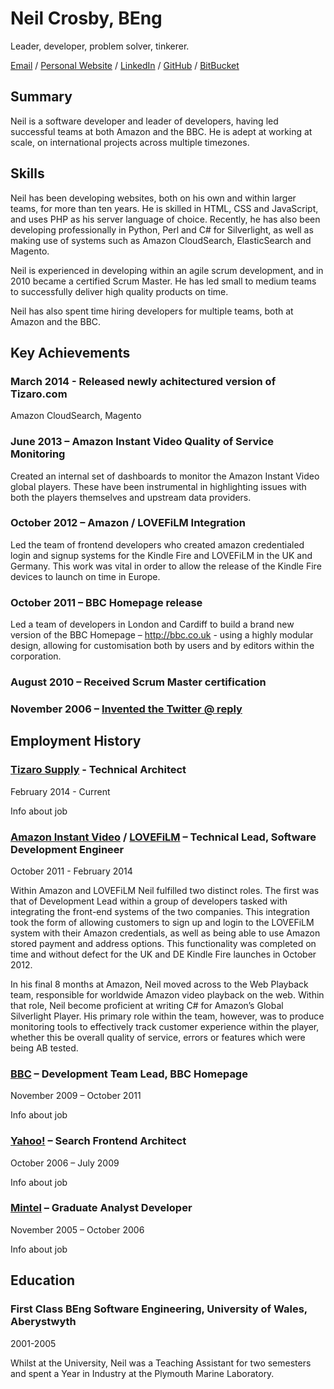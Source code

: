 # Neil Crosby, BEng #
Leader, developer, problem solver, tinkerer.

[Email](mailto:hire@neilCrosby.com) / [Personal Website](http://neilcrosby.com) / [LinkedIn](http://www.linkedin.com/in/neilcrosby) / [GitHub](http://github.com/neilcrosby) / [BitBucket](http://bitbucket.org/neilcrosby)

## Summary ##

Neil is a software developer and leader of developers, having led successful teams at both Amazon and the BBC. He is adept at working at scale, on international projects across multiple timezones.

## Skills ##

Neil has been developing websites, both on his own and within larger teams, for more than ten years. He is skilled in HTML, CSS and JavaScript, and uses PHP as his server language of choice. Recently, he has also been developing professionally in Python, Perl and C# for Silverlight, as well as making use of systems such as Amazon CloudSearch, ElasticSearch and Magento.

Neil is experienced in developing within an agile scrum development, and in 2010 became a certified Scrum Master. He has led small to medium teams to successfully deliver high quality products on time.

Neil has also spent time hiring developers for multiple teams, both at Amazon and the BBC.

## Key Achievements ##

### March 2014 - Released newly achitectured version of Tizaro.com ###

Amazon CloudSearch, Magento

### June 2013 – Amazon Instant Video Quality of Service Monitoring ###

Created an internal set of dashboards to monitor the Amazon Instant Video global players. These have been instrumental in highlighting issues with both the players themselves and upstream data providers.

### October 2012 – Amazon / LOVEFiLM Integration ###

Led the team of frontend developers who created amazon credentialed login and signup systems for the Kindle Fire and LOVEFiLM in the UK and Germany. This work was vital in order to allow the release of the Kindle Fire devices to launch on time in Europe.

### October 2011 – BBC Homepage release ###

Led a team of developers in London and Cardiff to build a brand new version of the BBC Homepage – http://bbc.co.uk - using a highly modular design, allowing for customisation both by users and by editors within the corporation.

### August 2010 – Received Scrum Master certification ###

### November 2006 – [Invented the Twitter @ reply](https://twitter.com/NeilCrosby/status/139513) ###

## Employment History ##

### [Tizaro Supply](http://tizaro.com) - Technical Architect ###

February 2014 - Current

Info about job

### [Amazon Instant Video](http://amazon.com/aiv) / [LOVEFiLM](http://lovefilm.com) – Technical Lead, Software Development Engineer ###

October 2011 - February 2014

Within Amazon and LOVEFiLM Neil fulfilled two distinct roles. The first was that of Development Lead within a group of developers tasked with integrating the front-end systems of the two companies. This integration took the form of allowing customers to sign up and login to the LOVEFiLM system with their Amazon credentials, as well as being able to use Amazon stored payment and address options. This functionality was completed on time and without defect for the UK and DE Kindle Fire launches in October 2012.

In his final 8 months at Amazon, Neil moved across to the Web Playback team, responsible for worldwide Amazon video playback on the web. Within that role, Neil become proficient at writing C# for Amazon’s Global Silverlight Player. His primary role within the team, however, was to produce monitoring tools to effectively track customer experience within the player, whether this be overall quality of service, errors or features which were being AB tested.

### [BBC](http://bbc.co.uk) – Development Team Lead, BBC Homepage ###

November 2009 – October 2011

Info about job

### [Yahoo!](http://yahoo.com) – Search Frontend Architect

October 2006 – July 2009

Info about job

### [Mintel](http://mintel.com) – Graduate Analyst Developer ###

November 2005 – October 2006

Info about job

## Education ##

### First Class BEng Software Engineering, University of Wales, Aberystwyth ###

2001-2005

Whilst at the University, Neil was a Teaching Assistant for two semesters and spent a Year in Industry at the Plymouth Marine Laboratory.

